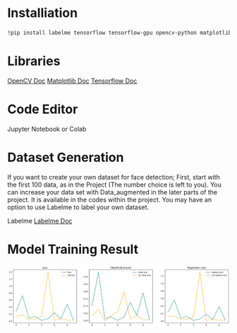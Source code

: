 # Installiation

```bash
!pip install labelme tensorflow tensorflow-gpu opencv-python matplotlib albumentations
```

# Libraries

[OpenCV Doc](https://docs.opencv.org/4.x/d9/df8/tutorial_root.html)
[Matplotlib Doc](https://matplotlib.org/stable/tutorials/index)
[Tensorflow Doc](https://www.tensorflow.org/tutorials/)

# Code Editor

Jupyter Notebook or Colab

# Dataset Generation

If you want to create your own dataset for face detection; First, start with the first 100 data, as in the Project (The number choice is left to you). You can increase your data set with Data_augmented in the later parts of the project. It is available in the codes within the project. You may have an option to use Labelme to label your own dataset.

Labelme  [Labelme Doc]([https://github.com/labelmeai/labelme])


# Model Training Result

![Result](images.png)



